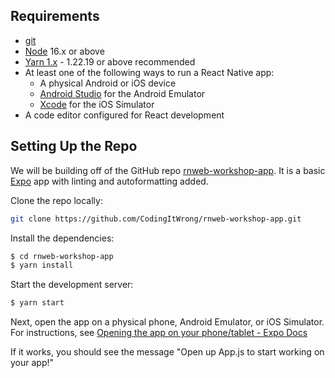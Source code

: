 ## Requirements

- [git](https://git-scm.com/)
- [Node](https://nodejs.org/) 16.x or above
- [Yarn 1.x](https://classic.yarnpkg.com/en/docs/install) - 1.22.19 or above recommended
- At least one of the following ways to run a React Native app:
  - A physical Android or iOS device
  - [Android Studio](https://developer.android.com/studio/) for the Android Emulator
  - [Xcode](https://developer.apple.com/xcode/) for the iOS Simulator
- A code editor configured for React development

## Setting Up the Repo

We will be building off of the GitHub repo [rnweb-workshop-app](https://github.com/CodingItWrong/rnweb-workshop-app). It is a basic [Expo](https://expo.dev/) app with linting and autoformatting added.

Clone the repo locally:

```bash
git clone https://github.com/CodingItWrong/rnweb-workshop-app.git
```

Install the dependencies:

```bash
$ cd rnweb-workshop-app
$ yarn install
```

Start the development server:

```bash
$ yarn start
```

Next, open the app on a physical phone, Android Emulator, or iOS Simulator. For instructions, see [Opening the app on your phone/tablet - Expo Docs](https://docs.expo.dev/get-started/create-a-new-app/#opening-the-app-on-your-phonetablet)

If it works, you should see the message "Open up App.js to start working on your app!"
